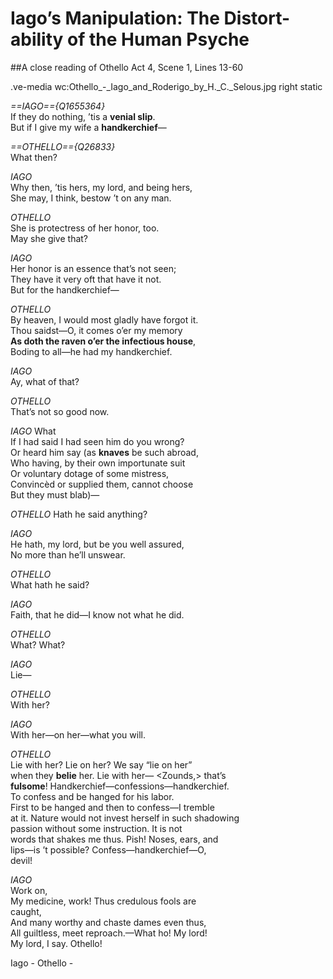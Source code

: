 # Iago’s Manipulation: The Distort-ability of the Human Psyche   
##A close reading of Othello Act 4, Scene 1, Lines 13-60

.ve-media wc:Othello_-_Iago_and_Roderigo_by_H._C._Selous.jpg right static 

*==IAGO=={Q1655364}*</br>
    If they do nothing, ’tis a **venial slip**. </br>
    But if I give my wife a **handkerchief**—  </br>

*==OTHELLO=={Q26833}*</br>
    What then?  </br>

*IAGO*</br>
    Why then, ’tis hers, my lord, and being hers,  </br>
    She may, I think, bestow ’t on any man.  </br>

*OTHELLO*</br>
    She is protectress of her honor, too.  </br>
    May she give that?  </br>

*IAGO*</br>
    Her honor is an essence that’s not seen;  </br>
    They have it very oft that have it not.  </br>
    But for the handkerchief—  </br>

*OTHELLO*</br>
    By heaven, I would most gladly have forgot it.  </br>
    Thou saidst—O, it comes o’er my memory  </br>
  **As doth the raven o’er the infectious house**,  </br>
    Boding to all—he had my handkerchief.  </br>

*IAGO*</br>
    Ay, what of that?  </br>

*OTHELLO* </br>
    That’s not so good now.  </br>
    
*IAGO*                                                     What </br> 
    If I had said I had seen him do you wrong?  </br>
    Or heard him say (as **knaves** be such abroad,  </br>
    Who having, by their own importunate suit  </br>
    Or voluntary dotage of some mistress,  </br>
    Convincèd or supplied them, cannot choose  </br>
    But they must blab)—  </br>

*OTHELLO*
    Hath he said anything?  </br>

*IAGO*  
    He hath, my lord, but be you well assured,  </br>
    No more than he’ll unswear.  </br>

*OTHELLO* </br>
    What hath he said?  </br>

*IAGO* </br>
    Faith, that he did—I know not what he did.  </br>

*OTHELLO*  </br>
    What? What?  </br>

*IAGO*  </br>
    Lie—  </br>

*OTHELLO* </br>
    With her?  </br>

*IAGO* </br>
    With her—on her—what you will.  </br>

*OTHELLO* </br>
    Lie with her? Lie on her? We say “lie on her”  </br>
    when they **belie** her. Lie with her— <Zounds,> that’s  </br>
   **fulsome**! Handkerchief—confessions—handkerchief.  </br>
    To confess and be hanged for his labor.  </br>
    First to be hanged and then to confess—I tremble  </br>
    at it. Nature would not invest herself in such shadowing  </br>
    passion without some instruction. It is not  </br>
    words that shakes me thus. Pish! Noses, ears, and  </br>
    lips—is ’t possible? Confess—handkerchief—O,  </br>
    devil!  

*IAGO* </br>
    Work on,  </br>
    My medicine, work! Thus credulous fools are  </br>
    caught,  </br>
    And many worthy and chaste dames even thus,  </br>
    All guiltless, meet reproach.—What ho! My lord!  </br>
    My lord, I say. Othello!  </br>



   Iago - 
   Othello - 
